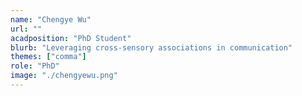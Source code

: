```yaml
---
name: "Chengye Wu"
url: ""
acadposition: "PhD Student"
blurb: "Leveraging cross-sensory associations in communication"
themes: ["comma"]
role: "PhD"
image: "./chengyewu.png"
---
```


